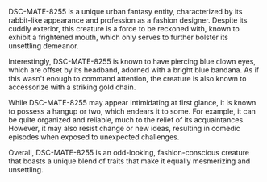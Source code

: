 DSC-MATE-8255 is a unique urban fantasy entity, characterized by its rabbit-like appearance and profession as a fashion designer. Despite its cuddly exterior, this creature is a force to be reckoned with, known to exhibit a frightened mouth, which only serves to further bolster its unsettling demeanor.

Interestingly, DSC-MATE-8255 is known to have piercing blue clown eyes, which are offset by its headband, adorned with a bright blue bandana. As if this wasn't enough to command attention, the creature is also known to accessorize with a striking gold chain.

While DSC-MATE-8255 may appear intimidating at first glance, it is known to possess a hangup or two, which endears it to some. For example, it can be quite organized and reliable, much to the relief of its acquaintances. However, it may also resist change or new ideas, resulting in comedic episodes when exposed to unexpected challenges.

Overall, DSC-MATE-8255 is an odd-looking, fashion-conscious creature that boasts a unique blend of traits that make it equally mesmerizing and unsettling.
